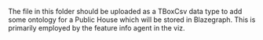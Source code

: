 The file in this folder should be uploaded as a TBoxCsv data type to add some ontology for a Public House which will be stored in Blazegraph. This is primarily employed by the feature info agent in the viz. 